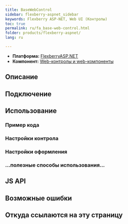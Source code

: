 ```yaml
---
title: BaseWebControl
sidebar: flexberry-aspnet_sidebar
keywords: Flexberry ASP-NET, Web UI (Контролы)
toc: true
permalink: ru/fa_base-web-control.html
folder: products/flexberry-aspnet/
lang: ru

---
```


* **Платформа:** [FlexberryASP.NET](fa_flexberry-a-s-p-n-e-t.html)
* **Компонент:** [Web-контролы и web-компоненты](fa_web-controls.html)

## Описание

## Подключение

## Использование

### Пример кода

### Настройки контрола

### Настройки оформления

### ...полезные способы использования...

## JS API

## Возможные ошибки
 
## Откуда ссылаются на эту страницу
